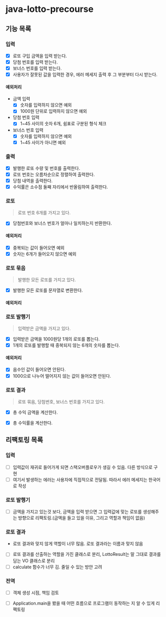 # java-lotto-precourse
## 기능 목록

### 입력
- [x] 로또 구입 금액을 입력 받는다.
- [x] 당첨 번호를 입력 받는다.
- [x] 보너스 번호를 입력 받는다.
- [x] 사용자가 잘못된 값을 입력한 경우, 에러 메세지 출력 후 그 부분부터 다시 받는다.

#### 예외처리
- 금액 입력
  - [x] 숫자를 입력하지 않으면 예외
  - [x] 1000원 단위로 입력하지 않으면 예외

- 당첨 번호 입력
  - [x] 1~45 사이의 숫자 6개, 쉼표로 구분된 형식 체크

- 보너스 번호 입력
  - [x] 숫자를 입력하지 않으면 예외
  - [x] 1~45 사이가 아니면 예외

### 출력
- [x] 발행한 로또 수량 및 번호를 출력한다.
- [x] 로또 번호는 오름차순으로 정렬하여 출력한다.
- [x] 당첨 내역을 출력한다.
- [x] 수익률은 소수점 둘째 자리에서 반올림하여 출력한다.

### 로또
> 로또 번호 6개를 가지고 있다.
- [x] 당첨번호와 보너스 번호가 얼마나 일치하는지 반환한다.

#### 예외처리
- [x] 중복되는 값이 들어오면 예외
- [x] 숫자는 6개가 들어오지 않으면 예외

### 로또 묶음
> 발행한 모든 로또를 가지고 있다.
- [x] 발행한 모든 로또를 문자열로 변환한다.

#### 예외처리


### 로또 발행기
> 입력받은 금액을 가지고 있다.
- [x] 입력받은 금액을 1000원당 1개의 로또를 뽑는다.
- [x] 1개의 로또를 발행할 때 중복되지 않는 6개의 숫자를 뽑는다.

#### 예외처리
- [x] 음수인 값이 들어오면 안된다.
- [x] 1000으로 나누어 떨어지지 않는 값이 들어오면 안된다.

### 로또 결과
> 로또 묶음, 당첨번호, 보너스 번호를 가지고 있다.
- [x] 총 수익 금액을 계산한다.
- [x] 총 수익률을 계산한다.


## 리팩토링 목록
### 입력
- [ ] 입력값이 재귀로 들어가게 되면 스택오버플로우가 생길 수 있음. 다른 방식으로 구현
- [ ] 여기서 발생하는 에러는 사용자에 직접적으로 전달됨. 따라서 에러 메세지는 한국어로 작성

### 로또 발행기
- [ ] 금액을 가지고 있는것 보다, 금액을 입력 받으면 그 입력값에 맞는 로또를 생성해주는 방향으로 리팩토링.(금액을 들고 있을 이유, 그리고 역할과 책임이 없음)

### 로또 결과
- 로또 결과와 맞지 않게 역할이 너무 많음. 로또 결과라는 이름과 맞지 않음
- [ ] 로또 결과를 산출하는 역할을 가진 클래스로 분리, LottoResult는 말 그대로 결과를 담는 VO 클래스로 분리
- [ ] calculate 함수가 너무 김. 줄일 수 있는 방안 고려 

### 전역
- [ ] 객체 생성 시점, 책임 검토
- [ ] Application.main을 봤을 때 어떤 흐름으로 프로그램이 동작하는 지 알 수 있게 리팩토링

